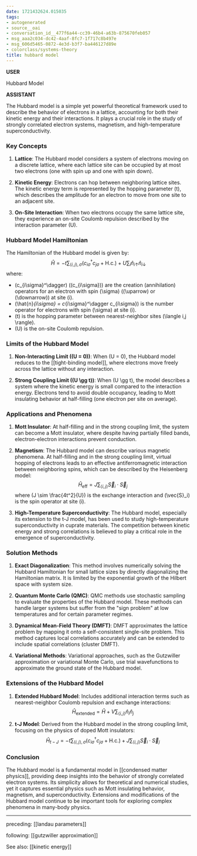 ```yaml
---
date: 1721432624.015035
tags:
- autogenerated
- source__oai
- conversation_id__477f6a44-cc39-46b4-a63b-875670feb057
- msg_aaa2c034-dc42-4aaf-8fc7-1f717c8b497e
- msg_606d5465-0872-4e3d-b3f7-ba446127d89e
- colorclass/systems-theory
title: hubbard model
---
```


**USER**

Hubbard Model


**ASSISTANT**

The Hubbard model is a simple yet powerful theoretical framework used to describe the behavior of electrons in a lattice, accounting for both their kinetic energy and their interactions. It plays a crucial role in the study of strongly correlated electron systems, magnetism, and high-temperature superconductivity.

### Key Concepts

1. **Lattice**:
   The Hubbard model considers a system of electrons moving on a discrete lattice, where each lattice site can be occupied by at most two electrons (one with spin up and one with spin down).

2. **Kinetic Energy**:
   Electrons can hop between neighboring lattice sites. The kinetic energy term is represented by the hopping parameter \(t\), which describes the amplitude for an electron to move from one site to an adjacent site.

3. **On-Site Interaction**:
   When two electrons occupy the same lattice site, they experience an on-site Coulomb repulsion described by the interaction parameter \(U\).

### Hubbard Model Hamiltonian

The Hamiltonian of the Hubbard model is given by:
$$
\hat{H} = -t \sum_{\langle i,j \rangle, \sigma} (c_{i\sigma}^\dagger c_{j\sigma} + \text{H.c.}) + U \sum_{i} \hat{n}_{i\uparrow} \hat{n}_{i\downarrow}
$$
where:
- \(c_{i\sigma}^\dagger\) (\(c_{i\sigma}\)) are the creation (annihilation) operators for an electron with spin \(\sigma\) (\(\uparrow\) or \(\downarrow\)) at site \(i\).
- \(\hat{n}_{i\sigma} = c_{i\sigma}^\dagger c_{i\sigma}\) is the number operator for electrons with spin \(\sigma\) at site \(i\).
- \(t\) is the hopping parameter between nearest-neighbor sites \(\langle i,j \rangle\).
- \(U\) is the on-site Coulomb repulsion.

### Limits of the Hubbard Model

1. **Non-Interacting Limit (\(U = 0\))**:
   When \(U = 0\), the Hubbard model reduces to the [[tight-binding model]], where electrons move freely across the lattice without any interaction.

2. **Strong Coupling Limit (\(U \gg t\))**:
   When \(U \gg t\), the model describes a system where the kinetic energy is small compared to the interaction energy. Electrons tend to avoid double occupancy, leading to Mott insulating behavior at half-filling (one electron per site on average).

### Applications and Phenomena

1. **Mott Insulator**:
   At half-filling and in the strong coupling limit, the system can become a Mott insulator, where despite having partially filled bands, electron-electron interactions prevent conduction.

2. **Magnetism**:
   The Hubbard model can describe various magnetic phenomena. At half-filling and in the strong coupling limit, virtual hopping of electrons leads to an effective antiferromagnetic interaction between neighboring spins, which can be described by the Heisenberg model:
   $$
   \hat{H}_{\text{eff}} = J \sum_{\langle i,j \rangle} \vec{S}_i \cdot \vec{S}_j
   $$
   where \(J \sim \frac{4t^2}{U}\) is the exchange interaction and \(\vec{S}_i\) is the spin operator at site \(i\).

3. **High-Temperature Superconductivity**:
   The Hubbard model, especially its extension to the t-J model, has been used to study high-temperature superconductivity in cuprate materials. The competition between kinetic energy and strong correlations is believed to play a critical role in the emergence of superconductivity.

### Solution Methods

1. **Exact Diagonalization**:
   This method involves numerically solving the Hubbard Hamiltonian for small lattice sizes by directly diagonalizing the Hamiltonian matrix. It is limited by the exponential growth of the Hilbert space with system size.

2. **Quantum Monte Carlo (QMC)**:
   QMC methods use stochastic sampling to evaluate the properties of the Hubbard model. These methods can handle larger systems but suffer from the "sign problem" at low temperatures and for certain parameter regimes.

3. **Dynamical Mean-Field Theory (DMFT)**:
   DMFT approximates the lattice problem by mapping it onto a self-consistent single-site problem. This method captures local correlations accurately and can be extended to include spatial correlations (cluster DMFT).

4. **Variational Methods**:
   Variational approaches, such as the Gutzwiller approximation or variational Monte Carlo, use trial wavefunctions to approximate the ground state of the Hubbard model.

### Extensions of the Hubbard Model

1. **Extended Hubbard Model**:
   Includes additional interaction terms such as nearest-neighbor Coulomb repulsion and exchange interactions:
   $$
   \hat{H}_{\text{extended}} = \hat{H} + V \sum_{\langle i,j \rangle} \hat{n}_i \hat{n}_j
   $$

2. **t-J Model**:
   Derived from the Hubbard model in the strong coupling limit, focusing on the physics of doped Mott insulators:
   $$
   \hat{H}_{t-J} = -t \sum_{\langle i,j \rangle, \sigma} (c_{i\sigma}^\dagger c_{j\sigma} + \text{H.c.}) + J \sum_{\langle i,j \rangle} \vec{S}_i \cdot \vec{S}_j
   $$

### Conclusion

The Hubbard model is a fundamental model in [[condensed matter physics]], providing deep insights into the behavior of strongly correlated electron systems. Its simplicity allows for theoretical and numerical studies, yet it captures essential physics such as Mott insulating behavior, magnetism, and superconductivity. Extensions and modifications of the Hubbard model continue to be important tools for exploring complex phenomena in many-body physics.


---

preceding: [[landau parameters]]  


following: [[gutzwiller approximation]]

See also: [[kinetic energy]]